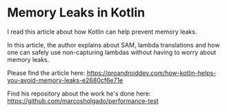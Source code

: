 
# Memory Leaks in Kotlin

I read this article about how Kotlin can help prevent memory leaks.

In this article, the author explains about SAM, lambda translations and how one can safely use non-capturing lambdas without having to worry about memory leaks.

Please find the article here:
https://proandroiddev.com/how-kotlin-helps-you-avoid-memory-leaks-e2680cf6e71e

Find his repository about the work he's done here:
https://github.com/marcosholgado/performance-test
